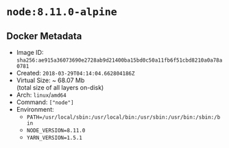 # `node:8.11.0-alpine`

## Docker Metadata

- Image ID: `sha256:ae915a36073690e2728ab9d21400ba15bd0c50a11fb6f51cbd8210a0a78a0781`
- Created: `2018-03-29T04:14:04.662804186Z`
- Virtual Size: ~ 68.07 Mb  
  (total size of all layers on-disk)
- Arch: `linux`/`amd64`
- Command: `["node"]`
- Environment:
  - `PATH=/usr/local/sbin:/usr/local/bin:/usr/sbin:/usr/bin:/sbin:/bin`
  - `NODE_VERSION=8.11.0`
  - `YARN_VERSION=1.5.1`
